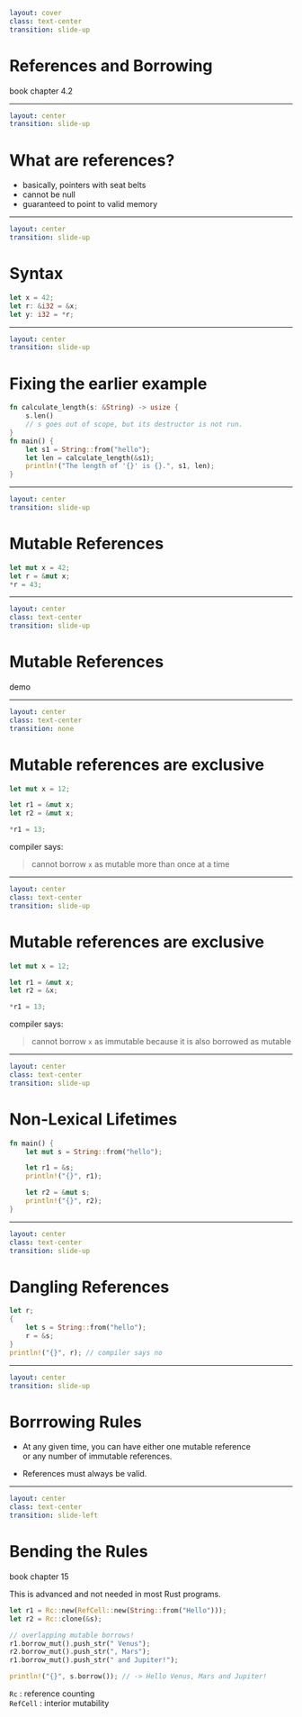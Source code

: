 ```yaml
layout: cover
class: text-center
transition: slide-up
```

# References and Borrowing

book chapter 4.2

---

```yaml
layout: center
transition: slide-up
```

# What are references?

- basically, pointers with seat belts
- cannot be null
- guaranteed to point to valid memory

---

```yaml
layout: center
transition: slide-up
```

# Syntax

```rust
let x = 42;
let r: &i32 = &x;
let y: i32 = *r;
```

---

```yaml
layout: center
transition: slide-up
```

# Fixing the earlier example

```rust {1,7|1-4|all}
fn calculate_length(s: &String) -> usize {
    s.len()
    // s goes out of scope, but its destructor is not run.
}
fn main() {
    let s1 = String::from("hello");
    let len = calculate_length(&s1);
    println!("The length of '{}' is {}.", s1, len);
}
```

---

```yaml
layout: center
transition: slide-up
```

# Mutable References

```rust
let mut x = 42;
let r = &mut x;
*r = 43;
```

---

```yaml
layout: center
class: text-center
transition: slide-up
```

# Mutable References

demo

---

```yaml
layout: center
class: text-center
transition: none
```

# Mutable references are exclusive

```rust {all|4}
let mut x = 12;

let r1 = &mut x;
let r2 = &mut x;

*r1 = 13;
```

compiler says:

> cannot borrow `x` as mutable more than once at a time

---

```yaml
layout: center
class: text-center
transition: slide-up
```

# Mutable references are exclusive

```rust {4}
let mut x = 12;

let r1 = &mut x;
let r2 = &x;

*r1 = 13;
```

compiler says:

> cannot borrow `x` as immutable because it is also borrowed as mutable

---

```yaml
layout: center
class: text-center
transition: slide-up
```

# Non-Lexical Lifetimes

```rust
fn main() {
    let mut s = String::from("hello");

    let r1 = &s;
    println!("{}", r1);

    let r2 = &mut s;
    println!("{}", r2);
}
```

---

```yaml
layout: center
class: text-center
transition: slide-up
```

# Dangling References

```rust
let r;
{
    let s = String::from("hello");
    r = &s;
}
println!("{}", r); // compiler says no
```

---

```yaml
layout: center
transition: slide-up
```

# Borrrowing Rules

- At any given time, you can have either one mutable reference\
  or any number of immutable references.

- References must always be valid.

---

```yaml
layout: center
class: text-center
transition: slide-left
```

# Bending the Rules

book chapter 15

This is advanced and not needed in most Rust programs.

```rust
let r1 = Rc::new(RefCell::new(String::from("Hello")));
let r2 = Rc::clone(&s);

// overlapping mutable borrows!
r1.borrow_mut().push_str(" Venus");
r2.borrow_mut().push_str(", Mars");
r1.borrow_mut().push_str(" and Jupiter!");

println!("{}", s.borrow()); // -> Hello Venus, Mars and Jupiter!
```

`Rc` : reference counting\
`RefCell` : interior mutability
